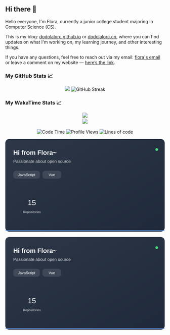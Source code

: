 ## Hi there 👋

Hello everyone, I'm Flora, currently a junior college student majoring in Computer Science (CS).

This is my blog: [dodolalorc.github.io](https://dodolalorc.github.io/) or [dodolalorc.cn](https://dodolalorc.cn/), where you can find updates on what I'm working on, my learning journey, and other interesting things.

If you have any questions, feel free to reach out via my email: [flora's email](mailto:chenflora124@gmail.com) or leave a comment on my website — [here’s the link](https://dodolalorc.github.io/comments/).

### My GitHub Stats 📈

<div align="center">
  <img height="150" src="https://github-readme-stats.vercel.app/api?username=dodolalorc&count_private=true&show_icons=true&theme=radical&show_owner=true?include_all_commits=true" />
  <!-- <img height="150" width="350" src="https://github-readme-stats.vercel.app/api/top-langs/?username=dodolalorc&layout=compact&theme=radical&hide=javascript,html" /> -->
  <img height="150" src="https://github-readme-streak-stats.herokuapp.com?user=dodolalorc&theme=radical&locale=zh_Hans&short_numbers=true" alt="GitHub Streak" />
</div>

### My WakaTime Stats 📈

<!--START_SECTION:waka-->

<div align="center">
  <img height="400"  src="https://wakatime.com/share/@9472cdb1-67de-4364-97df-8c579596a053/a4cf4189-939f-444b-bcb7-1f49d4c72d5a.svg"/>
</div>

<div align="center">
  <img src="https://wakatime.com/share/@9472cdb1-67de-4364-97df-8c579596a053/39b7698a-3d6b-4f5b-bd7d-e8d3e713af9c.svg"/>
</div>

<div  align="center">

![Code Time](http://img.shields.io/badge/Code%20Time-327%20hrs%2028%20mins-blue) ![Profile Views](http://img.shields.io/badge/Profile%20Views-2-blue) ![Lines of code](https://img.shields.io/badge/From%20Hello%20World%20I%27ve%20Written-1.6%20million%20lines%20of%20code-blue)

</div>

<!--END_SECTION:waka-->

![my card](./assets/card.png)

![my card](./assets/card.png)